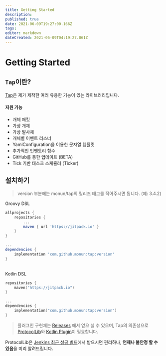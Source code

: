 ```yaml
---
title: Getting Started
description: 
published: true
date: 2021-06-09T19:27:00.166Z
tags: 
editor: markdown
dateCreated: 2021-06-09T04:19:27.061Z
---
```


# Getting Started
## `Tap`이란?
[Tap](https://github.com/monun/tap/)은 제가 제작한 여러 유용한 기능이 있는 라이브러리입니다.

#### 지원 기능
 * 개체 패킷
 * 가상 개체
 * 가상 발사체
 * 개체별 이벤트 리스너
 * YamlConfiguration을 이용한 문자열 템플릿
 * 추가적인 인벤토리 함수
 * GitHub를 통한 업데이트 (BETA)
 * Tick 기반 태스크 스케쥴러 (Ticker)

## 설치하기
> version 부분에는 monun/tap의 릴리즈 태그를 적어주시면 됩니다. (예: 3.4.2)

Groovy DSL
```groovy
allprojects {
    repositories {
        ...
        maven { url 'https://jitpack.io' }
    }
}

...
dependencies {
    implementation 'com.github.monun:tap:version'
}
```
\
Kotlin DSL
```kotlin
repositories {
    maven("https://jitpack.io")
}

...
dependencies {
    implementation("com.github.monun:tap:version")
}
```

> 플러그인 구현체는 [Releases](https://github.com/monun/tap/releases/latest) 에서 얻으 실 수 있으며, Tap의 의존성으로 [ProtocolLib](https://github.com/dmulloy2/ProtocolLib/releases/latest)와 [Kotlin Plugin](https://github.com/monun/kotlin-plugin/releases)이 필요합니다.

ProtocolLib은 [Jenkins 최근 성공 빌드](https://ci.dmulloy2.net/job/ProtocolLib/lastSuccessfulBuild/artifact/target/ProtocolLib.jar)에서 받으시면 편리하나, **언제나 불안정 할 수 있음**을 미리 알려드립니다.